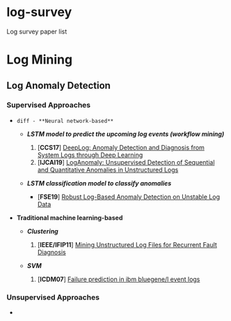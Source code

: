 # log-survey
Log survey paper list



# Log Mining

## Log Anomaly Detection

### Supervised Approaches

* ```diff - **Neural network-based** ```
  * ***LSTM model to predict the upcoming log events (workflow mining)***
    1. [**CCS17**] [DeepLog: Anomaly Detection and Diagnosis from System Logs through Deep Learning](https://www.cs.utah.edu/~lifeifei/papers/deeplog.pdf)
    1. [**IJCAI19**] [LogAnomaly: Unsupervised Detection of Sequential and Quantitative Anomalies in Unstructured Logs](https://www.ijcai.org/Proceedings/2019/0658.pdf)
   
  * ***LSTM classification model to classify anomalies***
    * [**FSE19**] [Robust Log-Based Anomaly Detection on Unstable Log Data](https://dl.acm.org/doi/pdf/10.1145/3338906.3338931)
   
  
* **Traditional machine learning-based**
  * ***Clustering***
    1. [**IEEE/IFIP11**] [Mining Unstructured Log Files for Recurrent Fault Diagnosis](https://ieeexplore.ieee.org/stamp/stamp.jsp?tp=&arnumber=5990536)
    
  * ***SVM***
    1. [**ICDM07**] [Failure prediction in ibm bluegene/l event logs](https://ieeexplore.ieee.org/stamp/stamp.jsp?tp=&arnumber=4470294)

### Unsupervised Approaches

* 

